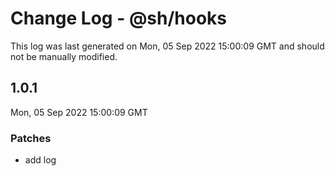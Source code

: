 # Change Log - @sh/hooks

This log was last generated on Mon, 05 Sep 2022 15:00:09 GMT and should not be manually modified.

## 1.0.1
Mon, 05 Sep 2022 15:00:09 GMT

### Patches

- add log

